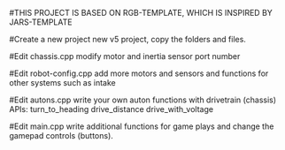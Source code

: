 #THIS PROJECT IS BASED ON RGB-TEMPLATE, WHICH IS INSPIRED BY JARS-TEMPLATE

#Create a new project
new v5 project, copy the folders and files.

#Edit chassis.cpp
modify motor and inertia sensor port number

#Edit robot-config.cpp
add more motors and sensors and functions for other systems such as intake

#Edit autons.cpp
write your own auton functions with drivetrain (chassis) APIs:
turn_to_heading
drive_distance
drive_with_voltage

#Edit main.cpp
write additional functions for game plays and change the gamepad controls (buttons).